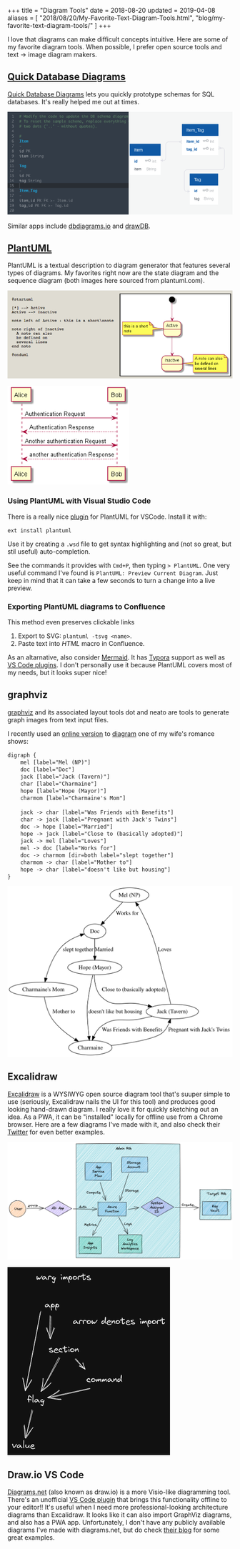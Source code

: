 +++
title = "Diagram Tools"
date = 2018-08-20
updated = 2019-04-08
aliases = [ "2018/08/20/My-Favorite-Text-Diagram-Tools.html", "blog/my-favorite-text-diagram-tools/" ]
+++

I love that diagrams can make difficult concepts intuitive. Here are some of my
favorite diagram tools. When possible, I prefer open source tools and text -> image diagram makers.

## [Quick Database Diagrams](https://www.quickdatabasediagrams.com/)

[Quick Database Diagrams](https://www.quickdatabasediagrams.com/) lets you
quickly prototype schemas for SQL databases. It's really helped me out at times.

![](./quickdbd.png)

Similar apps include [dbdiagrams.io](https://dbdiagram.io/home) and [drawDB](https://github.com/drawdb-io/drawdb).

## [PlantUML](http://plantuml.com/)

PlantUML is a textual description to diagram generator that features several
types of diagrams. My favorites right now are the state diagram and the sequence
diagram (both images here sourced from plantuml.com).

![](./plantuml-state.png)

![](./sequence-diagram-dnaouh43.png)

### Using PlantUML with Visual Studio Code

There is a really nice [plugin](https://github.com/qjebbs/vscode-plantuml) for
PlantUML for VSCode. Install it with:

```
ext install plantuml
```

Use it by creating a `.wsd` file to get syntax highlighting and
(not so great, but stil useful) auto-completion.

See the commands it provides with `Cmd+P`, then typing `> PlantUML`. One very
useful command I've found is `PlantUML: Preview Current Diagram`. Just keep in
mind that it can take a few seconds to turn a change into a live preview.

### Exporting PlantUML diagrams to Confluence

This method even preserves clickable links

1. Export to SVG: `plantuml -tsvg <name>`.
2. Paste text into *HTML* macro in Confluence.

As an altarnative, also consider [Mermaid](https://mermaid-js.github.io/mermaid/#/). It has [Typora](https://typora.io/) support as well as [VS Code plugins](https://marketplace.visualstudio.com/items?itemName=bierner.markdown-mermaid). I don't personally use it because PlantUML covers most of my needs, but it looks super nice!

## graphviz

[graphviz](https://www.graphviz.org/) and its associated layout tools dot and
neato are tools to generate graph images from text input files.

I recently used an [online version](https://dreampuf.github.io/GraphvizOnline/) to [diagram](https://bit.ly/45Y0Wuy) one of my wife's romance shows:

```
digraph {
    mel [label="Mel (NP)"]
    doc [label="Doc"]
    jack [label="Jack (Tavern)"]
    char [label="Charmaine"]
    hope [label="Hope (Mayor)"]
    charmom [label="Charmaine's Mom"]
    
    jack -> char [label="Was Friends with Benefits"]
    char -> jack [label="Pregnant with Jack's Twins"]
    doc -> hope [label="Married"]
    hope -> jack [label="Close to (basically adopted)"]
    jack -> mel [label="Loves"]
    mel -> doc [label="Works for"]
    doc -> charmom [dir=both label="slept together"]
    charmom -> char [label="Mother to"]
    hope -> char [label="doesn't like but housing"]
}
```

![graphviz.svg](./graphviz.svg)

## Excalidraw

[Excalidraw](https://excalidraw.com/) is a WYSIWYG open source diagram tool
that's suuper simple to use (seriously, Excalidraw nails the UI for this tool)
and produces good looking hand-drawn diagram. I really love it for quickly
sketching out an idea. As a PWA, it can be "installed" locally for offline use
from a Chrome browser. Here are a few diagrams I've made with it, and also
check their [Twitter](https://twitter.com/excalidraw?lang=en) for even better
examples.

![](./anatomy_of_an_azure_function.png)

![](./warg_imports.png)

## Draw.io VS Code

[Diagrams.net](https://www.diagrams.net/) (also known as draw.io) is a more
Visio-like diagramming tool. There's an unofficial [VS Code
plugin](https://marketplace.visualstudio.com/items?itemName=hediet.vscode-drawio)
that brings this functionality offline to your editor!! It's useful when I need
more professional-looking architecture diagrams than Excalidraw. It looks like
it can also import GraphViz diagrams, and also has a PWA app. Unfortunately, I
don't have any publicly available diagrams I've made with diagrams.net, but do
check [their blog](https://www.diagrams.net/blog) for some great examples.
